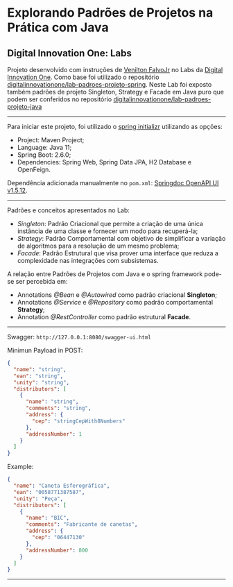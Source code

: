 # Explorando Padrões de Projetos na Prática com Java

## Digital Innovation One: Labs

Projeto desenvolvido com instruções de [Venilton FalvoJr](https://github.com/falvojr) no Labs da [Digital Innovation One](https://www.dio.me/). Como base foi utilizado o repositório [digitalinnovationone/lab-padroes-projeto-spring](https://github.com/digitalinnovationone/lab-padroes-projeto-spring). Neste Lab foi exposto também padrões de projeto Singleton, Strategy e Facade em Java puro que podem ser conferidos no repositório [digitalinnovationone/lab-padroes-projeto-java](https://github.com/digitalinnovationone/lab-padroes-projeto-java)

<hr>

Para iniciar este projeto, foi utilizado o [spring initializr](https://start.spring.io/) utilizando as opções:
* Project: Maven Project;
* Language: Java 11;
* Spring Boot: 2.6.0;
* Dependencies: Spring Web, Spring Data JPA, H2 Database e OpenFeign.

Dependência adicionada manualmente no `pom.xml`: [Springdoc OpenAPI UI v1.5.12](https://mvnrepository.com/artifact/org.springdoc/springdoc-openapi-ui/1.5.12).

<hr>

Padrões e conceitos apresentados no Lab:
* *Singleton*: Padrão Criacional que permite a criação de uma única instância de uma classe e fornecer um modo para recuperá-la;
* *Strategy*: Padrão Comportamental com objetivo de simplificar a variação de algoritmos para a resolução de um mesmo problema;
* *Facade*: Padrão Estrutural que visa prover uma interface que reduza a complexidade nas integrações com subsistemas.

A relação entre Padrões de Projetos com Java e o spring framework pode-se ser percebida em:
* Annotations *@Bean* e *@Autowired* como padrão criacional **Singleton**;
* Annotations *@Service* e *@Repository* como padrão comportamental **Strategy**;
* Annotation *@RestController* como padrão estrutural **Facade**.

<hr>

Swagger: ``http://127.0.0.1:8080/swagger-ui.html``

Minimun Payload in POST: 
```JSON
{
  "name": "string",
  "ean": "string",
  "unity": "string",
  "distributors": [
    {
      "name": "string",
      "comments": "string",
      "address": {
        "cep": "stringCepWith8Numbers"
      },
	  "addressNumber": 1
    }
  ]
}
```
Example:
```JSON
{
  "name": "Caneta Esferográfica",
  "ean": "0058771387587",
  "unity": "Peça",
  "distributors": [
    {
      "name": "BIC",
      "comments": "Fabricante de canetas",
      "address": {
        "cep": "06447130"
      },
      "addressNumber": 800
    }
  ]
}
```

<hr>
